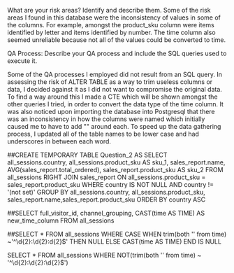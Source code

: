 What are your risk areas? Identify and describe them.
Some of the risk areas I found in this database were the inconsistency of values in some of the columns. For example, amongst the product_sku column were items identified by letter and items identified by number. The time column also seemed unreliable because not all of the values could be converted to time.


QA Process:
Describe your QA process and include the SQL queries used to execute it.

Some of the QA processes I employed did not result from an SQL query. In assessing the risk of ALTER TABLE as a way to trim useless columns or data, I decided against it as I did not want to compromise the original data. To find a way around this I made a CTE which will be shown amongst the other queries I tried, in order to convert the data type of the time column. It was also noticed upon importing the database into Postgresql that there was an inconsistency in how the columns were named which initially caused me to have to add "" around each. To speed up the data gathering process, I updated all of the table names to be lower case and had underscores in between each word. 


##CREATE TEMPORARY TABLE Question_2 AS 
SELECT all_sessions.country, all_sessions.product_sku AS sku_1, sales_report.name, AVG(sales_report.total_ordered), sales_report.product_sku AS sku_2
FROM all_sessions
RIGHT JOIN sales_report
ON all_sessions.product_sku = sales_report.product_sku
WHERE country IS NOT NULL
AND country != '(not set)'
GROUP BY all_sessions.country, all_sessions.product_sku, sales_report.name,sales_report.product_sku 
ORDER BY country ASC


##SELECT full_visitor_id, channel_grouping,
  CAST(time AS TIME)
  AS new_time_column
  FROM all_sessions


##SELECT *
  FROM all_sessions
  WHERE CASE WHEN trim(both '' from time) ~'^\d{2}:\d{2}:d{2}$'
  THEN NULL
  ELSE CAST(time AS TIME)
  END IS NULL

SELECT *
FROM all_sessions
WHERE NOT(trim(both '' from time) ~ '^\d{2}:\d{2}:\d{2}$')
